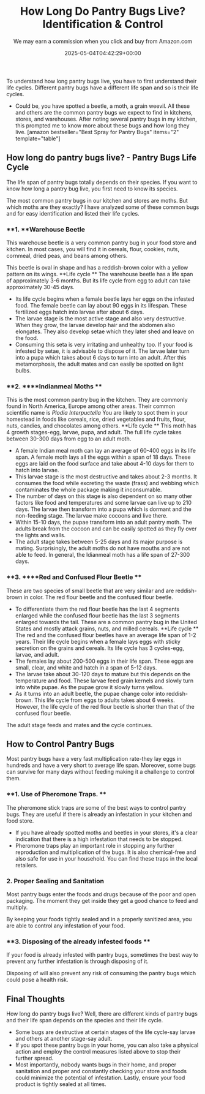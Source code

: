 ﻿---
author: We may earn a commission when you click and buy from Amazon.com
layout: post
title: How Long Do Pantry Bugs Live? Identification & Control
date: '2025-05-04T04:42:29+00:00'
categories:
- Guide
- Moths
tags: []
slug: /how-long-do-pantry-bugs-live/
lastmod: 2025-05-07T12:21:27+03:00
---

To understand how long pantry bugs live, you have to first understand their life cycles. Different pantry bugs have a different life span and so is their life cycles.
- Could be, you have spotted a beetle, a moth, a grain weevil. All these and others are the common pantry bugs we expect to find in kitchens, stores, and warehouses.
After noting several pantry bugs in my kitchen, this prompted me to know more about these bugs and how long they live.
[amazon bestseller="Best Spray for Pantry Bugs" items="2" template="table"]
## How long do pantry bugs live? - Pantry Bugs Life Cycle
The life span of pantry bugs totally depends on their species. If you want to know how long a pantry bug live, you first need to know its species.

The most common pantry bugs in our kitchen and stores are moths. But which moths are they exactly? I have analyzed some of these common bugs and for easy identification and listed their life cycles.
### **1. ****Warehouse Beetle**
This warehouse beetle is a very common pantry bug in your food store and kitchen. In most cases, you will find it in cereals, flour, cookies, nuts, cornmeal, dried peas, and beans among others.

This beetle is oval in shape and has a reddish-brown color with a yellow pattern on its wings.
**Life cycle **
The warehouse beetle has a life span of approximately 3-6 months. But its life cycle from egg to adult can take approximately 30-45 days.
- Its life cycle begins when a female beetle lays her eggs on the infested food. The female beetle can lay about 90 eggs in its lifespan. These fertilized eggs hatch into larvae after about 6 days.
- The larvae stage is the most active stage and also very destructive. When they grow, the larvae develop hair and the abdomen also elongates. They also develop setae which they later shed and leave on the food.
- Consuming this seta is very irritating and unhealthy too. If your food is infested by setae, it is advisable to dispose of it.
The larvae later turn into a pupa which takes about 6 days to turn into an adult. After this metamorphosis, the adult mates and can easily be spotted on light bulbs.
### **2. ****Indianmeal Moths **
This is the most common pantry bug in the kitchen. They are commonly found in North America, Europe among other areas. Their common scientific name is
*Plodia Interpuctella*
You are likely to spot them in your homestead in foods like cereals, rice, dried vegetables and fruits, flour, nuts, candies, and chocolates among others.
**Life cycle **
This moth has 4 growth stages-egg, larvae, pupa, and adult. The full life cycle takes between 30-300 days from egg to an adult moth.
- A female Indian meal moth can lay an average of 60-400 eggs in its life span. A female moth lays all the eggs within a span of 18 days. These eggs are laid on the food surface and take about 4-10 days for them to hatch into larvae.
- This larvae stage is the most destructive and takes about 2-3 months. It consumes the food while excreting the waste (frass) and webbing which contaminates the whole package making it inconsumable.
- The number of days on this stage is also dependent on so many other factors like food and temperatures and some larvae can live up to 210 days.
The larvae then transform into a pupa which is dormant and the non-feeding stage. The larvae make cocoons and live there.
- Within 15-10 days, the pupae transform into an adult pantry moth. The adults break from the cocoon and can be easily spotted as they fly over the lights and walls.
- The adult stage takes between 5-25 days and its major purpose is mating. Surprisingly, the adult moths do not have mouths and are not able to feed.
In general, the Idianmeal moth has a life span of 27-300 days.
### **3. ****Red and Confused Flour Beetle **
These are two species of small beetle that are very similar and are reddish-brown in color. The red flour beetle and the confused flour beetle.
- To differentiate them the red flour beetle has the last 4 segments enlarged while the confused flour beetle has the last 3 segments enlarged towards the tail.
These are a common pantry bug in the United States and mostly attack grains, nuts, and milled cereals.
**Life cycle **
The red and the confused flour beetles have an average life span of 1-2 years. Their life cycle begins when a female lays eggs with sticky secretion on the grains and cereals. Its life cycle has 3 cycles-egg, larvae, and adult.
- The females lay about 200-500 eggs in their life span. These eggs are small, clear, and white and hatch in a span of 5-12 days.
- The larvae take about 30-120 days to mature but this depends on the temperature and food. These larvae feed grain kernels and slowly turn into white pupae. As the pupae grow it slowly turns yellow.
- As it turns into an adult beetle, the pupae change color into reddish-brown.
This life cycle from eggs to adults takes about 6 weeks. However, the life cycle of the red flour beetle is shorter than that of the confused flour beetle.

The adult stage feeds and mates and the cycle continues.
## How to Control Pantry Bugs
Most pantry bugs have a very fast multiplication rate-they lay eggs in hundreds and have a very short to average life span. Moreover, some bugs can survive for many days without feeding making it a challenge to control them.
### **1. Use of Pheromone Traps. **
The pheromone stick traps are some of the best ways to control pantry bugs. They are useful if there is already an infestation in your kitchen and food store.
- If you have already spotted moths and beetles in your stores, it's a clear indication that there is a high infestation that needs to be stopped.
- Pheromone traps play an important role in stopping any further reproduction and multiplication of the bugs.
It is also chemical-free and also safe for use in your household. You can find these traps in the local retailers.
### 2. Proper Sealing and Sanitation
Most pantry bugs enter the foods and drugs because of the poor and open packaging. The moment they get inside they get a good chance to feed and multiply.

By keeping your foods tightly sealed and in a properly sanitized area, you are able to control any infestation of your food.
### **3. Disposing of the already infested foods **
If your food is already infested with pantry bugs, sometimes the best way to prevent any further infestation is through disposing of it.

Disposing of will also prevent any risk of consuming the pantry bugs which could pose a health risk.
## Final Thoughts
How long do pantry bugs live? Well, there are different kinds of pantry bugs and their life span depends on the species and their life cycle.
- Some bugs are destructive at certain stages of the life cycle-say larvae and others at another stage-say adult.
- If you spot these pantry bugs in your home, you can also take a physical action and employ the control measures listed above to stop their further spread.
- Most importantly, nobody wants bugs in their home, and proper sanitation and proper and constantly checking your store and foods could minimize the potential of infestation.
Lastly, ensure your food product is tightly sealed at all times.